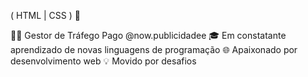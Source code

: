 ( HTML | CSS ) 🚀

👩‍💻 Gestor de Tráfego Pago @now.publicidadee
🎓 Em constatante aprendizado de novas linguagens de programação
🌐 Apaixonado por desenvolvimento web
💡 Movido por desafios
